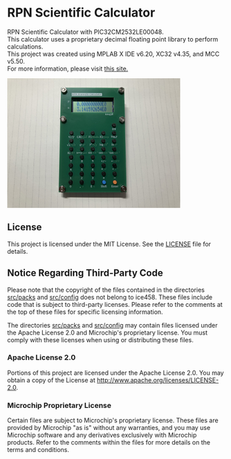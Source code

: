 # RPN Scientific Calculator
RPN Scientific Calculator with PIC32CM2532LE00048.  
This calculator uses a proprietary decimal floating point library to perform calculations.  
This project was created using MPLAB X IDE v6.20, XC32 v4.35, and MCC v5.50.  
For more information, please visit [this site.](https://ice458.wordpress.com/)

<img src="calc.png" width="400">  

## License

This project is licensed under the MIT License. See the [LICENSE](LICENSE) file for details.

## Notice Regarding Third-Party Code

Please note that the copyright of the files contained in the directories [src/packs](src/packs) and [src/config](src/config) does not belong to ice458. These files include code that is subject to third-party licenses. Please refer to the comments at the top of these files for specific licensing information.

The directories [src/packs](src/packs) and [src/config](src/config) may contain files licensed under the Apache License 2.0 and Microchip's proprietary license. You must comply with these licenses when using or distributing these files.

### Apache License 2.0

Portions of this project are licensed under the Apache License 2.0. You may obtain a copy of the License at http://www.apache.org/licenses/LICENSE-2.0.

### Microchip Proprietary License

Certain files are subject to Microchip's proprietary license. These files are provided by Microchip "as is" without any warranties, and you may use Microchip software and any derivatives exclusively with Microchip products. Refer to the comments within the files for more details on the terms and conditions.
